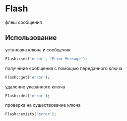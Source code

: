 # Flash
флеш сообщения

## Использование

установка ключа и сообщения 
```php
Flash::set('error', 'Error Message');
```
получение сообщения с помощью переданного ключа 
```php
Flash::get('error');
```
удаление указанного ключа 
```php
Flash::del('error');
```
проверка на существование ключа
```php
Flash::exists('error');
